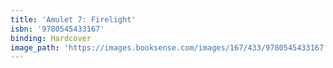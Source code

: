 ```yaml
---
title: 'Amulet 7: Firelight'
isbn: '9780545433167'
binding: Hardcover
image_path: 'https://images.booksense.com/images/167/433/9780545433167.jpg'
---
```


